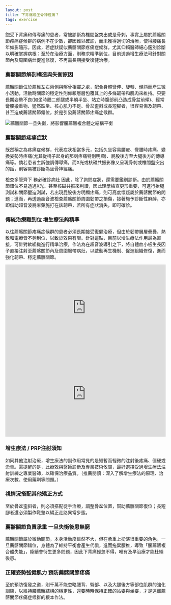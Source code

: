 ```yaml
---
layout: post
title: 下背痛或坐骨神經痛？
tags: exercise
---
```

飽受下背痛和傳導痛的患者，常被診斷為椎間盤突出或是骨刺，事實上屬於薦髂關節疼痛症候群的病例不在少數，卻因難以確診，而未獲得適切的治療，使得腰痛長年如影隨形。因此，若症狀疑似薦髂關節疼痛症候群，尤其仰賴醫師細心鑑別診斷以明確掌握病根；至於在治療方面，則務求精準到位，目前透過增生療法可針對關節內及周圍病灶促進修復，不再需長期接受復健治療。

### 薦髂關節解剖構造與失衡原因

薦髂關節位於薦椎左右兩側與髂骨相鄰之處，配合身體彎伸、旋轉、傾斜而產生微小活動，活動時關節的穩定性則仰賴層層包覆其上的多條韌帶和肌肉來維持。只要長期姿勢不良(如坐時翹二郎腿或半躺半坐、站立時腹部前凸造成骨盆前傾)、經常彎腰搬重物、猛然跌坐、核心肌力不足、骨盆歪斜或長短腳者，很容易傷及韌帶、甚至造成薦髂關節錯位，於是引發薦髂關節疼痛症候群。

![](https://www.eliteclinic.com.tw/images/article/id55_ftw.jpg "薦髂關節一旦失衡，將影響腰薦髂複合體之結構平衡")
<!--break-->

### 薦髂關節疼痛症狀

既然稱之為疼痛症候群，代表症狀相當多元，包括久坐容易腰痠、彎腰時疼痛、變換姿勢時疼痛(尤其從椅子起身的那刻疼痛特別明顯)、屁股後方至大腿後方的傳導痛等。倘若患者主訴強調傳導痛，而X光或核磁共振影像又呈現骨刺或椎間盤突出的話，則容易被診斷為坐骨神經痛。

檢查多管齊下 務必確診病灶
因此，除了詢問症狀，還需要鑑別診斷。由於薦髂關節錯位不易透過X光、甚至核磁共振來判讀，因此理學檢查更形重要，可進行抬腿測試和關節壓迫測試，若出現屁股後方明顯疼痛，則可高度懷疑屬於薦髂關節的問題；進而，再透過超音波檢查薦髂關節周圍韌帶之損傷，接著施予診斷性麻醉，亦即借助超音波將麻藥施打在該韌帶，若所有症狀消失，即可確診。

### 傳統治療難到位 增生療法夠精準
以往薦髂關節疼痛症候群的患者必須長期接受復健治療，但由於韌帶層層疊疊，熱敷和電療皆不夠到位，以致於效果有限。針對這點，目前以增生療法作用最為直接，可針對軟組織進行精準治療，作法為在超音波導引之下，將自體血小板生長因子直接注射至薦髂關節內及周圍韌帶病灶，以啟動再生機制、促進組織修復，進而強化韌帶、穩定薦髂關節。

<div class="row"><div class="col-12 col-md-6"><iframe width="100%" height="270" src="https://www.youtube.com/embed/Q5ah0EjP4QA" frameborder="0" allow="accelerometer; autoplay; clipboard-write; encrypted-media; gyroscope; picture-in-picture" allowfullscreen></iframe></div>
<div class="col-12 col-md-6"><iframe width="100%" height="270" src="https://www.youtube.com/embed/4BOe7sPVyKQ" frameborder="0" allow="accelerometer; autoplay; clipboard-write; encrypted-media; gyroscope; picture-in-picture" allowfullscreen></iframe></div></div>

### 增生療法 / PRP注射須知

如同其他注射治療，增生療法的副作用常見的是短暫而輕微的注射後疼痛、僵硬或淤青。需提醒的是，此療效與醫師診斷及專業技術攸關，最好選擇受過增生療法注射訓練之專業醫師，以確保治療品質。（推薦閱讀：深入了解增生療法的原理、治療次數、使用藥劑等問題。）

### 視情況搭配其他矯正方式

至於骨盆歪斜者，則必須搭配徒手治療，調整骨盆位置，幫助薦髂關節復位；長短腳者還必須製作鞋墊以矯正走路異常步態。

### 薦髂關節負責承重 一旦失衡後患無窮

薦髂關節屬於微動關節，本身活動度雖然不大，但在承重上扮演很重要的角色，一旦薦髂關節錯位，身體為了維持平衡會產生代償，進而拖累腰椎，導致「腰薦髂複合體失能」，陸續會衍生更多問題，因此下背痛輕忽不得，唯有及早治療才能杜絕後患。

### 正確姿勢強健肌力 預防薦髂關節疼痛

至於預防復發之道，則千萬不能忽略腰背、臀部、以及大腿後方等部位肌群的強化訓練，以維持腰薦髂結構的穩定性，還要時時保持正確的站姿與坐姿，才是遠離薦髂關節疼痛症候群的根本作法。